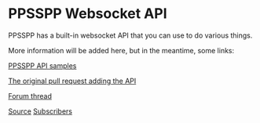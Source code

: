 # PPSSPP Websocket API

PPSSPP has a built-in websocket API that you can use to do various things.

More information will be added here, but in the meantime, some links:

[PPSSPP API samples](https://github.com/unknownbrackets/ppsspp-api-samples/tree/master/js)

[The original pull request adding the API](https://github.com/hrydgard/ppsspp/pull/10909)

[Forum thread](https://forums.ppsspp.org/showthread.php?tid=27771)

[Source](https://github.com/hrydgard/ppsspp/blob/master/Core/Debugger/WebSocket.cpp) [Subscribers](https://github.com/hrydgard/ppsspp/tree/master/Core/Debugger/WebSocket)